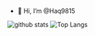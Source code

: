 - 👋 Hi, I’m @Haq9815

<!---
Haq9815/Haq9815 is a ✨ special ✨ repository because its `README.md` (this file) appears on your GitHub profile.
You can click the Preview link to take a look at your changes.
--->
![github stats](https://github-readme-stats.vercel.app/api?username=Haq9815&theme=radical)
![Top Langs](https://github-readme-stats.vercel.app/api/top-langs/?username=Haq9815)




